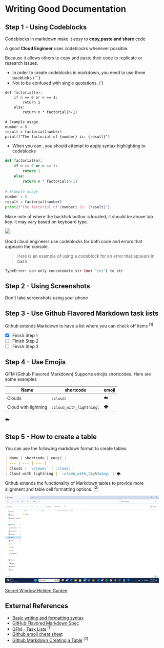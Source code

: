# Writing Good Documentation


## Step 1 - Using Codeblocks

Codeblocks in markdown make it *easy* to **copy,paste and share** code

A good __Cloud Engineer__ uses codeblocks whenever possible.

Because it allows others to copy and paste their code to replicate or research issues.


- In order to create codeblocks in markdown, you need to use three backticks (```)
- Not to be confused with single quotations. (')
  
```
def factorial(n):
    if n == 0 or n == 1:
        return 1
    else:
        return n * factorial(n-1)

# Example usage
number = 5
result = factorial(number)
print(f"The factorial of {number} is: {result}")
```

- When you can , you should attempt to apply syntax highlighting to codeblocks

```python
def factorial(n):
    if n == 0 or n == 1:
        return 1
    else:
        return n * factorial(n-1)

# Example usage
number = 5
result = factorial(number)
print(f"The factorial of {number} is: {result}")
```

Make note of where the backtick button is located, it should be above tab key.
it may vary based on keyboard type.

<img width="200px" src="https://github.com/RahmanBadru/github-docs/assets/37427344/f1927aba-f1ac-4703-893e-5550f80f4018" />

Good cloud engineers use codeblocks for both code and errors that appearin the console.

>Here is an example of using a codeblock for an error that appears in bash

```bash
TypeError: can only concatenate str (not "int") to str
```
## Step 2 - Using Screenshots

Don't take screenshots using your phone

## Step 3 - Use Github Flavored Markdown task lists

Github extends Markdown to have a list where you can check off items <sup>[1]</sup>

- [x] Finish Step 1
- [ ] Finish Step 2
- [ ] Finish Step 3

## Step 4 - Use Emojis

GFM (Github Flavored Markdown) Supports emojis shortcodes.
Here are some examples

| Name | shortcode | emoji |
| --- | --- | --- |
| Clouds | `:cloud:` | :cloud: |
| Cloud with lightning | `:cloud_with_lightning:`| 🌩️

:cloud:

## Step 5 - How to create a table

You can use the following markdown format to create tables

```md
| Name | shortcode | emoji |
| --- | --- | --- |
| Clouds | `:cloud:` | :cloud: |
| Cloud with lightning | `:cloud_with_lightning:`| 🌩️
```
Github extends the functionality of Markdown tables to provide more alignment and table cell formatting options. [<sup>[2]</sup>](#external-references)

![Screenshot of my laptop](assets/Edit.png)

[Secret Window Hidden Garden](secret-window/hidden-garden.md)

## External References

- [Basic writing and formatting syntax](https://docs.github.com/en/get-started/writing-on-github/getting-started-with-writing-and-formatting-on-github/basic-writing-and-formatting-syntax#images) 
- [GitHub Flavored Markdown Spec](https://github.github.com/gfm/)
- [GFM - Task Lists](https://docs.github.com/en/get-started/writing-on-github/getting-started-with-writing-and-formatting-on-github/basic-writing-and-formatting-syntax#task-lists) <sup>[1]</sup>
- [Github emoji cheat sheet](https://github.com/ikatyang/emoji-cheatsheet/blob/master/README.md)
- [Github Markdown Creating a Table](https://github.github.com/gfm/#tables-extension-) <sup>[2]</sup>

